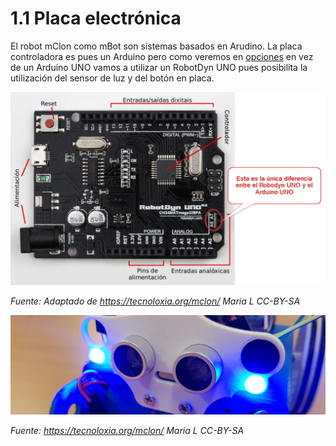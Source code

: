 # 1.1 Placa electrónica

El robot mClon como mBot son sistemas basados en Arudino. La placa controladora es pues un Arduino pero como veremos en [opciones](https://catedu.github.io/mClon/propuesta/opciones.html) en vez de un Arduino UNO vamos a utilizar un RobotDyn UNO pues posibilita la utilización del sensor de luz y del botón en placa.

![](/assets/robodyn.jpg)

_Fuente: Adaptado de https://tecnoloxia.org/mclon/ Maria L CC-BY-SA_

![](/assets/mClon_cabezallo21.jpg)

_Fuente: https://tecnoloxia.org/mclon/ Maria L      CC-BY-SA_
